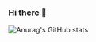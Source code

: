 ### Hi there 👋

![Anurag's GitHub stats](https://github-readme-stats.vercel.app/api?username=D3C4&count_private=true&show_icons=true)



<!--
**D3C4/D3C4** is a ✨ _special_ ✨ repository because its `README.md` (this file) appears on your GitHub profile.

Here are some ideas to get you started:

- 🔭 I’m currently working on ...
- 🌱 I’m currently learning ...
- 👯 I’m looking to collaborate on ...
- 🤔 I’m looking for help with ...
- 💬 Ask me about ...
- 📫 How to reach me: ...
- 😄 Pronouns: ...
- ⚡ Fun fact: ...
-->
